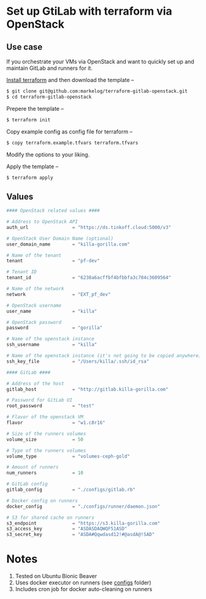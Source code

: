 # Set up GtiLab with terraform via OpenStack

## Use case

If you orchestrate your VMs via OpenStack and want to quickly set up and maintain GitLab and runners for it.

[Install terraform](https://learn.hashicorp.com/terraform/getting-started/install.html) and then download the template –
```sh
$ git clone git@github.com:markelog/terraform-gitlab-openstack.git
$ cd terraform-gitlab-openstack
```

Prepere the template –

```sh
$ terraform init
```

Copy example config as config file for terraform –

```sh
$ copy terraform.example.tfvars terraform.tfvars
```

Modify the options to your liking.

Apply the template –

```sh
$ terraform apply
```

## Values
```terraform
#### OpenStack related values ####

# Address to OpenStack API
auth_url                = "https://ds.tinkoff.cloud:5000/v3"

# OpenStack User Domain Name (optional)
user_domain_name        = "killa-gorilla.com"

# Name of the tenant
tenant                  = "pf-dev"

# Tenant ID
tenant_id               = "6238a6acffbf4bfbbfa3c784c3609564"

# Name of the network
network                 = "EXT_pf_dev"

# OpenStack username
user_name               = "killa"

# OpenStack password
password                = "gorilla"

# Name of the openstack instance
ssh_username            = "killa"

# Name of the openstack instance (it's not going to be copied anywhere)
ssh_key_file            = "/Users/killa/.ssh/id_rsa"

#### GitLab ####

# Address of the host
gitlab_host             = "http://gitlab.killa-gorilla.com"

# Password for GitLab UI
root_password           = "test"

# Flavor of the openstack VM
flavor                  = "w1.c8r16"

# Size of the runners volumes
volume_size             = 50

# Type of the runners volumes
volume_type             = "volumes-ceph-gold"

# Amount of runners
num_runners             = 10

# GitLab config
gitlab_config           = "./configs/gitlab.rb"

# Docker config on runners
docker_config           = "./configs/runner/daemon.json"

# S3 for shared cache on runners
s3_endpoint             = "https://s3.killa-gorilla.com"
s3_access_key           = "ASDASDAQWQF51ASD"
s3_secret_key           = "ASDA#Qqwdasd12!#@asdA@!SAD"
```

# Notes

1. Tested on Ubuntu Bionic Beaver
1. Uses docker executor on runners (see [configs](bootstrap) folder)
1. Includes cron job for docker auto-cleaning on runners
